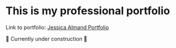 # This is my professional portfolio 

Link to portfolio: [Jessica Almand Portfolio](https://www.jalmand.com)

🚧 Currently under construction 🚧
